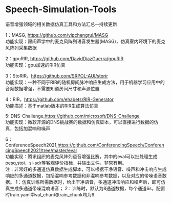 # Speech-Simulation-Tools
语音增强领域的相关数据仿真工具和方法汇总--持续更新

1：MASG, https://github.com/vipchengrui/MASG  
功能实现：房间声学中的麦克风阵列语音发生器(MASG)，仿真室内环境下的麦克风阵列采集数据  

2：gpuRIR, https://github.com/DavidDiazGuerra/gpuRIR  
功能实现：gpu加速的RIR仿真  

3：StoRIR，https://github.com/SRPOL-AUI/storir  
功能实现：一种不同于RIR的随机房间脉冲响应生成方法，用于机器学习应用中的音频数据增强，不需要知道房间尺寸和声源位置  

4：RIR，https://github.com/ehabets/RIR-Generator  
功能描述：基于matlab版本的RIR生成算法仿真  

5: DNS-Challenge,https://github.com/microsoft/DNS-Challenge  
功能实现：微软开源的DNS挑战赛的数据和仿真脚本，可以直接进行数据的仿真，包括加混响和噪声  

6：ConferenceSpeech2021,https://github.com/ConferencingSpeech/ConferencingSpeech2021/tree/master/eval  
功能实现：腾讯组织的麦克风阵列语音增强比赛，其中的eval可以批处理生成pesq,stoi，si-sdr等客观评价指标，并输出文件，非常有用。  
注：非常好的多通道仿真数据生成脚本，可以根据干净语音、噪声和冲击响应生成响应的多通道数据，包括混响参考数据和非混响参考数据，以及对应的带噪语音数据。
1：仿真训练所需数据时，给出干净语音，多通道冲击响应和噪声后，即可仿真生成多通道带噪混响语音；
2：训练时，默认为8通道数据，每个通道6s，配置时train.yaml中val_chun和train_chunk均为6
